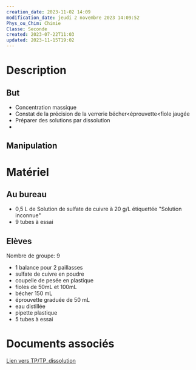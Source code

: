 ```yaml
---
creation_date: 2023-11-02 14:09
modification_date: jeudi 2 novembre 2023 14:09:52
Phys_ou_Chim: Chimie
Classe: Seconde
created: 2023-07-22T11:03
updated: 2023-11-15T19:02
---
```


# Description
## But

- Concentration massique
- Constat de la précision de la verrerie bécher<éprouvette<fiole jaugée
- Préparer des solutions par dissolution
- 
## Manipulation

# Matériel
## Au bureau

- 0,5 L de Solution de sulfate de cuivre à 20 g/L étiquettée "Solution inconnue"
- 9 tubes à essai

## Elèves

Nombre de groupe: 9
- 1 balance pour 2 paillasses 
-  sulfate de cuivre en poudre
-  coupelle de pesée en plastique 
-  fioles de 50mL et 100mL
- bécher 150 mL
- éprouvette graduée de 50 mL
- eau distillée
- pipette plastique
- 5 tubes à essai

# Documents associés

[Lien vers TP/TP_dissolution](https://www.icloud.com/iclouddrive/0f6-NOL4U__7k93fo7k5MF6Gg#Chap03_Solutions_aqueuses)

